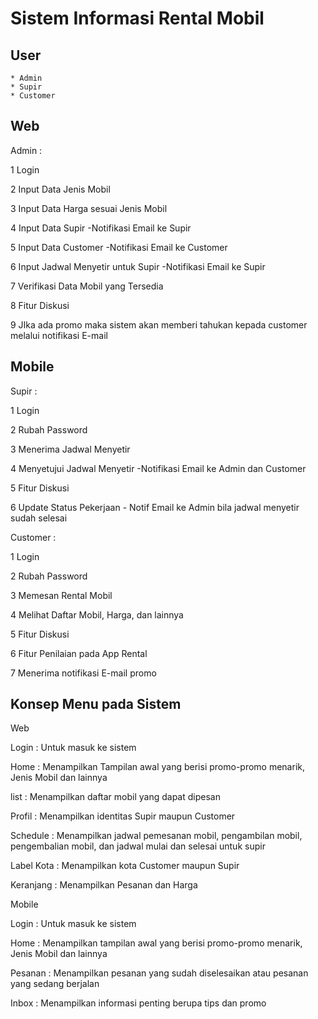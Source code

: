  # Sistem Informasi Rental Mobil

 ## User
    * Admin
    * Supir
    * Customer

## Web

   Admin :

   1 Login

   2 Input Data Jenis Mobil

   3 Input Data Harga sesuai Jenis Mobil

   4 Input Data Supir
      -Notifikasi Email ke Supir

   5 Input Data Customer
      -Notifikasi Email ke Customer

   6 Input Jadwal Menyetir untuk Supir
       -Notifikasi Email ke Supir

   7 Verifikasi Data Mobil yang Tersedia 

   8 Fitur Diskusi

   9 JIka ada promo maka sistem akan memberi tahukan kepada customer melalui notifikasi E-mail

## Mobile

   Supir :

   1 Login

   2 Rubah Password

   3 Menerima Jadwal Menyetir

   4 Menyetujui Jadwal Menyetir
      -Notifikasi Email ke Admin dan Customer

   5 Fitur Diskusi

   6 Update Status Pekerjaan
      - Notif Email ke Admin bila jadwal menyetir sudah selesai


   Customer :

   1 Login

   2 Rubah Password

   3 Memesan Rental Mobil 

   4 Melihat Daftar Mobil, Harga, dan lainnya

   5 Fitur Diskusi

   6 Fitur Penilaian pada App Rental

   7 Menerima notifikasi E-mail promo 

## Konsep Menu pada Sistem 

   Web

   Login      : Untuk masuk ke sistem

   Home       : Menampilkan Tampilan awal yang berisi promo-promo menarik, Jenis Mobil dan lainnya

   list       : Menampilkan daftar mobil yang dapat dipesan

   Profil     : Menampilkan identitas Supir maupun Customer

   Schedule   : Menampilkan jadwal pemesanan mobil, pengambilan mobil, pengembalian mobil, dan jadwal mulai dan              selesai untuk supir

   Label Kota : Menampilkan kota Customer maupun Supir

   Keranjang  : Menampilkan Pesanan dan Harga
   

   Mobile

   Login      : Untuk masuk ke sistem

   Home       : Menampilkan tampilan awal yang berisi promo-promo menarik, Jenis Mobil dan lainnya

   Pesanan    : Menampilkan pesanan yang sudah diselesaikan atau pesanan yang sedang berjalan

   Inbox      : Menampilkan informasi penting berupa tips dan promo

   

   